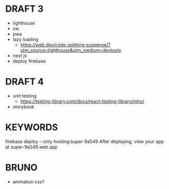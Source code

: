 # DRAFT 3

- lighthouse
- sw
- pwa
- lazy loading
  - https://web.dev/code-splitting-suspense/?utm_source=lighthouse&utm_medium=devtools
- next js
- deploy firebase

# DRAFT 4

- unit testing
  - https://testing-library.com/docs/react-testing-library/intro/
- storybook

# KEYWORDS

firebase deploy --only hosting:super-9a549
After deploying, view your app at super-9a549.web.app

# BRUNO

- animation css?
